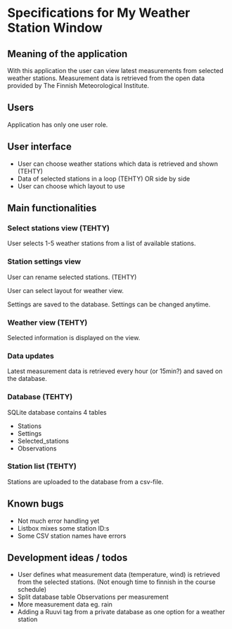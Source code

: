 # Specifications for My Weather Station Window

## Meaning of the application

With this application the user can view latest measurements from selected weather stations. Measurement data is retrieved from the open data provided by The Finnish Meteorological Institute.

## Users

Application has only one user role.

## User interface

- User can choose weather stations which data is retrieved and shown (TEHTY)
- Data of selected stations in a loop (TEHTY) OR side by side
- User can choose which layout to use

## Main functionalities

### Select stations view (TEHTY)

User selects 1-5 weather stations from a list of available stations. 

### Station settings view

User can rename selected stations. (TEHTY)

User can select layout for weather view. 

Settings are saved to the database. Settings can be changed anytime. 

### Weather view (TEHTY)

Selected information is displayed on the view.

### Data updates 

Latest measurement data is retrieved every hour (or 15min?) and saved on the database. 

### Database (TEHTY)

SQLite database contains 4 tables 
- Stations
- Settings
- Selected_stations
- Observations

### Station list (TEHTY)
Stations are uploaded to the database from a csv-file. 

## Known bugs
- Not much error handling yet
- Listbox mixes some station ID:s
- Some CSV station names have errors

## Development ideas / todos
- User defines what measurement data (temperature, wind) is retrieved from the selected stations. (Not enough time to finnish in the course schedule)
- Split database table Observations per measurement
- More measurement data eg. rain
- Adding a Ruuvi tag from a private database as one option for a weather station
